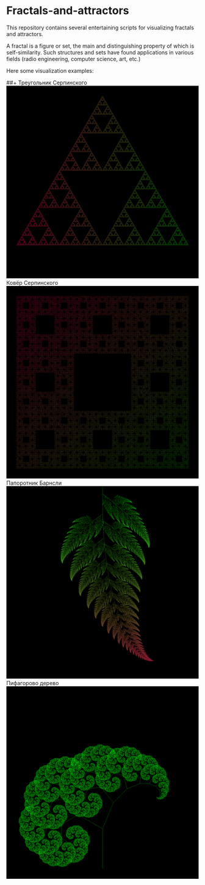# Fractals-and-attractors
 This repository contains several entertaining scripts for visualizing fractals and attractors.
 
 A fractal is a figure or set, the main and distinguishing property of which is self-similarity. Such structures and sets have found applications in various fields (radio engineering, computer science, art, etc.)
 
  Here some visualization examples:
  
##+ Треугольник Серпинского
 ![there must be a fractal](https://github.com/Kyrylo-Kotelevets/Fractals-and-attractors/blob/master/examples/Треугольник_Серпинского.png)
 Ковёр Серпинского
 ![there must be a fractal](https://github.com/Kyrylo-Kotelevets/Fractals-and-attractors/blob/master/examples/Ковёр_Серпинского.png)
 Папоротник Барнсли
 ![there must be a fractal](https://github.com/Kyrylo-Kotelevets/Fractals-and-attractors/blob/master/examples/Папоротник_Барнсли.png)
 Пифагорово дерево
 ![there must be a fractal](https://github.com/Kyrylo-Kotelevets/Fractals-and-attractors/blob/master/examples/Пифагорово_дерево.png)
